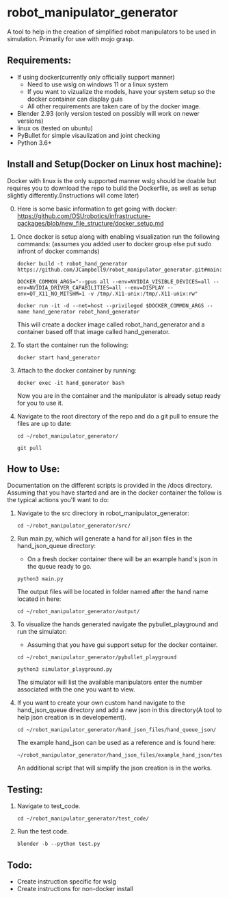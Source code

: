 # robot_manipulator_generator
A tool to help in the creation of simplified robot manipulators to be used in simulation. Primarily for use with mojo grasp.


## Requirements:

- If using docker(currently only officially support manner)
    - Need to use wslg on windows 11 or a linux system
    - If you want to vizualize the models, have your system setup so the docker container can display guis
    - All other requirements are taken care of by the docker image.
- Blender 2.93 (only version tested on possibly will work on newer versions)
- linux os (tested on ubuntu)
- PyBullet for simple visaulization and joint checking
- Python 3.6+


## Install and Setup(Docker on Linux host machine):
Docker with linux is the only supported manner wslg should be doable but requires you to download the repo to build the Dockerfile, as well as setup slightly differently.(Instructions will come later)

0. Here is some basic information to get going with docker: https://github.com/OSUrobotics/infrastructure-packages/blob/new_file_structure/docker_setup.md

1. Once docker is setup along with enabling visualization run the following commands:
    (assumes you added user to docker group else put sudo infront of docker commands)

    ```console
    docker build -t robot_hand_generator https://github.com/JCampbell9/robot_manipulator_generator.git#main:docker_file
    ```
    ```console
    DOCKER_COMMON_ARGS="--gpus all --env=NVIDIA_VISIBLE_DEVICES=all --env=NVIDIA_DRIVER_CAPABILITIES=all --env=DISPLAY --env=QT_X11_NO_MITSHM=1 -v /tmp/.X11-unix:/tmp/.X11-unix:rw"
    ```
    ```console
    docker run -it -d --net=host --privileged $DOCKER_COMMON_ARGS --name hand_generator robot_hand_generator 
    ```

    This will create a docker image called robot_hand_generator and a container based off that image called hand_generator.

2. To start the container run the following:
    ```console
    docker start hand_generator
    ```

3. Attach to the docker container by running:
    ```console
    docker exec -it hand_generator bash
    ```
    Now you are in the container and the manipulator is already setup ready for you to use it.

4. Navigate to the root directory of the repo and do a git pull to ensure the files are up to date:
    ```console
    cd ~/robot_manipulator_generator/
    ```
    ```console
    git pull
    ```


## How to Use:
Documentation on the different scripts is provided in the /docs directory.
Assuming that you have started and are in the docker container the follow is the typical actions you'll want to do:

1. Navigate to the src directory in robot_manipulator_generator:
    ```console
    cd ~/robot_manipulator_generator/src/
    ```

2. Run main.py, which will generate a hand for all json files in the hand_json_queue directory:
    * On a fresh docker container there will be an example hand's json in the queue ready to go.
    ```console
    python3 main.py
    ```
    The output files will be located in folder named after the hand name located in here:
    ```console
    cd ~/robot_manipulator_generator/output/
    ```

3. To visualize the hands generated navigate the pybullet_playground and run the simulator:
    * Assuming that you have gui support setup for the docker container.
    ```console
    cd ~/robot_manipulator_generator/pybullet_playground
    ```
    ```console
    python3 simulator_playground.py
    ```
    The simulator will list the available manipulators enter the number associated with the one you want to view.

4. If you want to create your own custom hand navigate to the hand_json_queue directory and add a new json in this directory(A tool to help json creation is in developement).
    ```console
    cd ~/robot_manipulator_generator/hand_json_files/hand_queue_json/
    ```
    The example hand_json can be used as a reference and is found here:
    ```console
    ~/robot_manipulator_generator/hand_json_files/example_hand_json/test_hand.json
    ```
    An additional script that will simplify the json creation is in the works.


## Testing:

1. Navigate to test_code.
    ```console
    cd ~/robot_manipulator_generator/test_code/
    ```
2. Run the test code.
    ```console
    blender -b --python test.py
    ```


## Todo:

- Create instruction specific for wslg
- Create instructions for non-docker install
